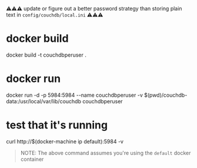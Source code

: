 :warning::warning::warning: update or figure out a better password strategy than storing plain text in `config/couchdb/local.ini` :warning::warning::warning:

# docker build

docker build -t couchdbperuser .

# docker run

docker run -d -p 5984:5984 --name couchdbperuser -v $(pwd)/couchdb-data:/usr/local/var/lib/couchdb couchdbperuser

# test that it's running

curl http://$(docker-machine ip default):5984 -v

> NOTE: The above command assumes you're using the `default` docker container

